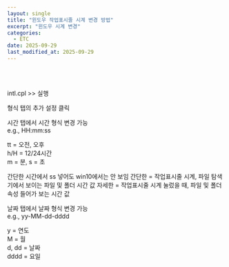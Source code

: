 ```yaml
---
layout: single
title: "윈도우 작업표시줄 시계 변경 방법"
excerpt: "윈도우 시계 변경"
categories:
  - ETC
date: 2025-09-29
last_modified_at: 2025-09-29
---
```


<br>
<br>

intl.cpl  >>  실행

형식 탭의 추가 설정 클릭

시간 탭에서 시간 형식 변경 가능<br>
e.g., HH:mm:ss

tt = 오전, 오후<br>
h/H = 12/24시간<br>
m = 분, s = 초<br>

간단한 시간에서 ss 넣어도 win10에서는 안 보임
간단한 = 작업표시줄 시계, 파일 탐색기에서 보이는 파일 및 폴더 시간 값
자세한 = 작업표시줄 시계 눌렀을 때, 파일 및 폴더 속성 들어가 보는 시간 값

날짜 탭에서 날짜 형식 변경 가능<br>
e.g., yy-MM-dd-dddd

y = 연도<br>
M = 월<br>
d, dd = 날짜<br>
dddd = 요일
